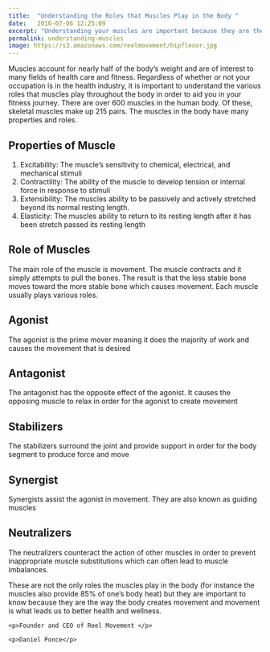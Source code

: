 ```yaml
---
title:  "Understanding the Roles that Muscles Play in the Body "
date:   2016-07-06 12:25:09
excerpt: "Understanding your muscles are important because they are the way the body creates..."
permalink: understanding-muscles
image: https://s3.amazonaws.com/reelmovement/hipflexor.jpg
---
```



<p>    
Muscles account for nearly half of the body’s weight and are of interest to many fields of health care and fitness. Regardless of whether or not your occupation is in the health industry, it is important to understand the various roles that muscles play throughout the body in order to aid you in your fitness journey. There are over 600 muscles in the human body. Of these, skeletal muscles make up 215 pairs. The muscles in the body have many properties and roles. </p>

<h2>Properties of Muscle</h2>

<div>
<ol>
<li>Excitability:  The muscle’s sensitivity to chemical, electrical, and mechanical stimuli</li>

<li>Contractility: The ability of the muscle to develop tension or internal force in response to stimuli </li>

<li>Extensibility:  The muscles ability to be passively and actively stretched beyond its normal resting length.</li>

<li>Elasticity: The muscles ability to return to its resting length after it has been stretch passed its resting length </li>

</ol>
</div>


<h2>Role of Muscles</h2> 

<p>The main role of the muscle is movement. The muscle contracts and it simply attempts to pull the bones. The result is that the less stable bone moves toward the more stable bone which causes movement. Each muscle usually plays various roles.</p>

<h2>Agonist </h2>

<p>The agonist is the prime mover meaning it does the majority of work and causes the movement that is desired</p>

<h2>Antagonist </h2>

<p>The antagonist has the opposite effect of the agonist. It causes the opposing muscle to relax in order for the agonist to create movement <p>

<h2>Stabilizers </h2>

<p>The stabilizers surround the joint and provide support in order for the body segment to produce force and move </p>

<h2>Synergist </h2>

<p>Synergists assist the agonist in movement. They are also known as guiding muscles </p>

<h2>Neutralizers</h2>

<p>The neutralizers counteract the action of other muscles in order to prevent inappropriate muscle substitutions which can often lead to muscle imbalances.</p>

<p>These are not the only roles the muscles play in the body (for instance the muscles also provide 85% of one’s body heat) but they are important to know because they are the way the body creates movement and movement is what leads us to better health and wellness.</p>

	<p>Founder and CEO of Reel Movement </p>

	<p>Daniel Ponce</p>

 





